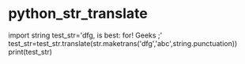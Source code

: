 # python_str_translate
import string
test_str='dfg, is best: for! Geeks ;'
test_str=test_str.translate(str.maketrans('dfg','abc',string.punctuation))
print(test_str)
